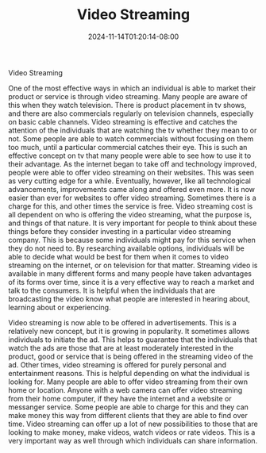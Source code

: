 ﻿---
title: "Video Streaming"
date: 2024-11-14T01:20:14-08:00
description: "video streaming Tips for Web Success"
featured_image: "/images/video streaming.jpg"
tags: ["video streaming"]
---

Video Streaming

One of the most effective ways in which an individual is able to market their product or service is through video streaming.  Many people are aware of this when they watch television.  There is product placement in tv shows, and there are also commercials regularly on television channels, especially on basic cable channels.  Video streaming is effective and catches the attention of the individuals that are watching the tv whether they mean to or not.  Some people are able to watch commercials without focusing on them too much, until a particular commercial catches their eye.  This is such an effective concept on tv that many people were able to see how to use it to their advantage.  As the internet began to take off and technology improved, people were able to offer video streaming on their websites.  This was seen as very cutting edge for a while.  Eventually, however, like all technological advancements, improvements came along and offered even more.  It is now easier than ever for websites to offer video streaming.  Sometimes there is a charge for this, and other times the service is free.  Video streaming cost is all dependent on who is offering the video streaming, what the purpose is, and things of that nature.  It is very important for people to think about these things before they consider investing in a particular video streaming company.  This is because some individuals might pay for this service when they do not need to.  By researching available options, individuals will be able to decide what would be best for them when it comes to video streaming on the internet, or on television for that matter.  Streaming video is available in many different forms and many people have taken advantages of its forms over time, since it is a very effective way to reach a market and talk to the consumers.  It is helpful when the individuals that are broadcasting the video know what people are interested in hearing about, learning about or experiencing.

Video streaming is now able to be offered in advertisements.  This is a relatively new concept, but it is growing in popularity.  It sometimes allows individuals to initiate the ad.  This helps to guarantee that the individuals that watch the ads are those that are at least moderately interested in the product, good or service that is being offered in the streaming video of the ad.  Other times, video streaming is offered for purely personal and entertainment reasons.  This is helpful depending on what the individual is looking for.  Many people are able to offer video streaming from their own home or location.  Anyone with a web camera can offer video streaming from their home computer, if they have the internet and a website or messanger service.  Some people are able to charge for this and they can make money this way from different clients that they are able to find over time.  Video streaming can offer up a lot of new possibilities to those that are looking to make money, make videos, watch videos or rate videos.  This is a very important way as well through which individuals can share information.



